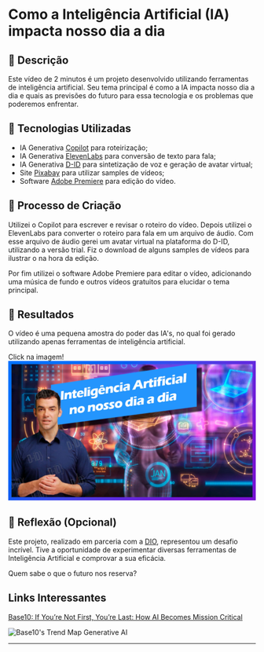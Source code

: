 # Como a Inteligência Artificial (IA) impacta nosso dia a dia

## 📒 Descrição

Este vídeo de 2 minutos é um projeto desenvolvido utilizando ferramentas de inteligência artificial. Seu tema principal é como a IA impacta nosso dia a dia e quais as previsões do futuro para essa tecnologia e os problemas que poderemos enfrentar.

## 🤖 Tecnologias Utilizadas

- IA Generativa [Copilot](https://copilot.microsoft.com/) para roteirização;
- IA Generativa [ElevenLabs](https://elevenlabs.io/) para conversão de texto para fala;
- IA Generativa [D-ID](https://www.d-id.com/) para sintetização de voz e geração de avatar virtual;
- Site [Pixabay](https://pixabay.com/pt/videos/) para utilizar samples de vídeos;
- Software [Adobe Premiere](https://www.adobe.com/products/premiere.html) para edição do vídeo.

## 🧐 Processo de Criação

Utilizei o Copilot para escrever e revisar o roteiro do vídeo.
Depois utilizei o ElevenLabs para converter o roteiro para fala em um arquivo de áudio. Com esse arquivo de áudio gerei um avatar virtual na plataforma do D-ID, utilizando a versão trial. Fiz o download de alguns samples de vídeos para ilustrar o na hora da edição.

Por fim utilizei o software Adobe Premiere para editar o vídeo, adicionando uma música de fundo e outros vídeos gratuitos para elucidar o tema principal.

## 🚀 Resultados

O vídeo é uma pequena amostra do poder das IA's, no qual foi gerado utilizando apenas ferramentas de inteligência artificial.

Click na imagem!
[![Watch the video](https://github.com/devcaiada/lab-natty-or-not/blob/main/images/capa-video.jpg?raw=true)](https://youtu.be/rd4RxYVlOII)

## 💭 Reflexão (Opcional)

Este projeto, realizado em parceria com a [DIO](https://www.dio.me/users/devcaiada), representou um desafio incrível. Tive a oportunidade de experimentar diversas ferramentas de Inteligência Artificial e comprovar a sua eficácia.

Quem sabe o que o futuro nos reserva?

## Links Interessantes

[Base10: If You’re Not First, You’re Last: How AI Becomes Mission Critical](https://base10.vc/post/generative-ai-mission-critical/)

![Base10's Trend Map Generative AI](https://github.com/digitalinnovationone/lab-natty-or-not/assets/730492/f4df26e8-f8f7-4419-8252-c69d73ea930c)

---
